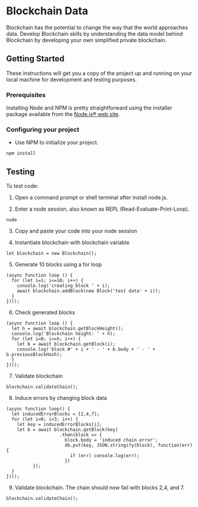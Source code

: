 # Blockchain Data

Blockchain has the potential to change the way that the world approaches data. Develop Blockchain skills by understanding the data model behind Blockchain by developing your own simplified private blockchain.

## Getting Started

These instructions will get you a copy of the project up and running on your local machine for development and testing purposes.

### Prerequisites

Installing Node and NPM is pretty straightforward using the installer package available from the [Node.js® web site](https://nodejs.org/en/).

### Configuring your project

- Use NPM to initialize your project.
```
npm install
```

## Testing

To test code:

1) Open a command prompt or shell terminal after install node.js.

2) Enter a node session, also known as REPL (Read-Evaluate-Print-Loop).
```
node
```
3) Copy and paste your code into your node session

4) Instantiate blockchain with blockchain variable
```
let blockchain = new Blockchain();
```
5) Generate 10 blocks using a for loop
```
(async function loop () {
  for (let i=1; i<=10; i++) {
    console.log('creating block ' + i);
    await blockchain.addBlock(new Block('test data' + i));
  }
})();
````
6) Check generated blocks
```
(async function loop () {
  let h = await blockchain.getBlockHeight();
  console.log('Blockchain height: ' + h);
  for (let i=0; i<=h; i++) {
    let b = await blockchain.getBlock(i);
    console.log('block #' + i + ' - ' + b.body + ' - ' + b.previousBlockHash);
  }
})();
```
7) Validate blockchain
```
blockchain.validateChain();
```
8) Induce errors by changing block data
```
(async function loop() {
  let inducedErrorBlocks = [2,4,7];
  for (let i=0; i<3; i++) {
    let key = inducedErrorBlocks[i];
    let b = await blockchain.getBlock(key)
                    .then(block => {
                      block.body = 'induced chain error';
                      db.put(key, JSON.stringify(block), function(err) {
                        if (err) console.log(err);
                      })
          });
  }
})();

```
9) Validate blockchain. The chain should now fail with blocks 2,4, and 7.
```
blockchain.validateChain();
```
